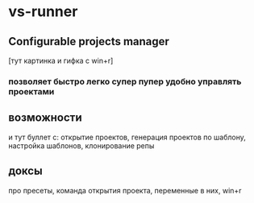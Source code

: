 # vs-runner

## Configurable projects manager

[тут картинка и гифка с win+r]

### позволяет быстро легко супер пупер удобно управлять проектами

## возможности

и тут буллет с: открытие проектов, генерация проектов по шаблону, настройка шаблонов, клонирование репы

## доксы

про пресеты, команда открытия проекта, переменные в них, win+r
